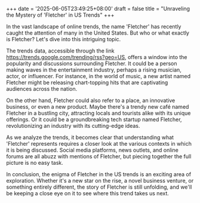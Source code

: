 +++
date = '2025-06-05T23:49:25+08:00'
draft = false
title = "Unraveling the Mystery of 'Fletcher' in US Trends"
+++

In the vast landscape of online trends, the name 'Fletcher' has recently caught the attention of many in the United States. But who or what exactly is Fletcher? Let's dive into this intriguing topic. 

The trends data, accessible through the link https://trends.google.com/trending/rss?geo=US, offers a window into the popularity and discussions surrounding Fletcher. It could be a person making waves in the entertainment industry, perhaps a rising musician, actor, or influencer. For instance, in the world of music, a new artist named Fletcher might be releasing chart-topping hits that are captivating audiences across the nation. 

On the other hand, Fletcher could also refer to a place, an innovative business, or even a new product. Maybe there's a trendy new café named Fletcher in a bustling city, attracting locals and tourists alike with its unique offerings. Or it could be a groundbreaking tech startup named Fletcher, revolutionizing an industry with its cutting-edge ideas. 

As we analyze the trends, it becomes clear that understanding what 'Fletcher' represents requires a closer look at the various contexts in which it is being discussed. Social media platforms, news outlets, and online forums are all abuzz with mentions of Fletcher, but piecing together the full picture is no easy task. 

In conclusion, the enigma of Fletcher in the US trends is an exciting area of exploration. Whether it's a new star on the rise, a novel business venture, or something entirely different, the story of Fletcher is still unfolding, and we'll be keeping a close eye on it to see where this trend takes us next.